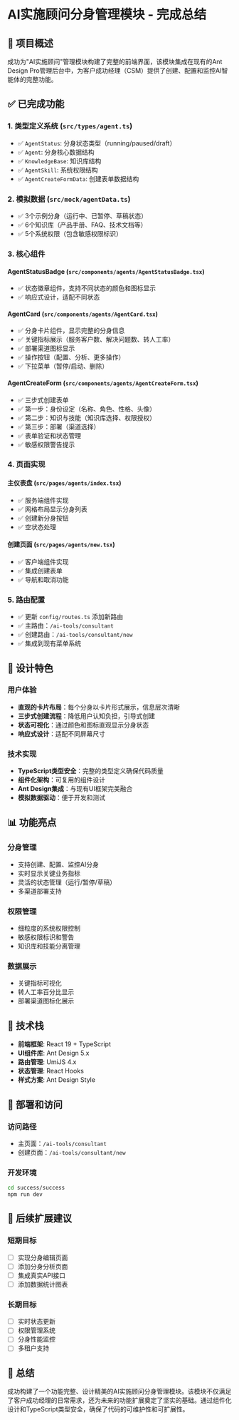 # AI实施顾问分身管理模块 - 完成总结

## 🎯 项目概述

成功为"AI实施顾问"管理模块构建了完整的前端界面，该模块集成在现有的Ant Design Pro管理后台中，为客户成功经理（CSM）提供了创建、配置和监控AI智能体的完整功能。

## ✅ 已完成功能

### 1. 类型定义系统 (`src/types/agent.ts`)
- ✅ `AgentStatus`: 分身状态类型（running/paused/draft）
- ✅ `Agent`: 分身核心数据结构
- ✅ `KnowledgeBase`: 知识库结构
- ✅ `AgentSkill`: 系统权限结构
- ✅ `AgentCreateFormData`: 创建表单数据结构

### 2. 模拟数据 (`src/mock/agentData.ts`)
- ✅ 3个示例分身（运行中、已暂停、草稿状态）
- ✅ 6个知识库（产品手册、FAQ、技术文档等）
- ✅ 5个系统权限（包含敏感权限标识）

### 3. 核心组件

#### AgentStatusBadge (`src/components/agents/AgentStatusBadge.tsx`)
- ✅ 状态徽章组件，支持不同状态的颜色和图标显示
- ✅ 响应式设计，适配不同状态

#### AgentCard (`src/components/agents/AgentCard.tsx`)
- ✅ 分身卡片组件，显示完整的分身信息
- ✅ 关键指标展示（服务客户数、解决问题数、转人工率）
- ✅ 部署渠道图标显示
- ✅ 操作按钮（配置、分析、更多操作）
- ✅ 下拉菜单（暂停/启动、删除）

#### AgentCreateForm (`src/components/agents/AgentCreateForm.tsx`)
- ✅ 三步式创建表单
- ✅ 第一步：身份设定（名称、角色、性格、头像）
- ✅ 第二步：知识与技能（知识库选择、权限授权）
- ✅ 第三步：部署（渠道选择）
- ✅ 表单验证和状态管理
- ✅ 敏感权限警告提示

### 4. 页面实现

#### 主仪表盘 (`src/pages/agents/index.tsx`)
- ✅ 服务端组件实现
- ✅ 网格布局显示分身列表
- ✅ 创建新分身按钮
- ✅ 空状态处理

#### 创建页面 (`src/pages/agents/new.tsx`)
- ✅ 客户端组件实现
- ✅ 集成创建表单
- ✅ 导航和取消功能

### 5. 路由配置
- ✅ 更新 `config/routes.ts` 添加新路由
- ✅ 主路由：`/ai-tools/consultant`
- ✅ 创建路由：`/ai-tools/consultant/new`
- ✅ 集成到现有菜单系统

## 🎨 设计特色

### 用户体验
- **直观的卡片布局**：每个分身以卡片形式展示，信息层次清晰
- **三步式创建流程**：降低用户认知负担，引导式创建
- **状态可视化**：通过颜色和图标直观显示分身状态
- **响应式设计**：适配不同屏幕尺寸

### 技术实现
- **TypeScript类型安全**：完整的类型定义确保代码质量
- **组件化架构**：可复用的组件设计
- **Ant Design集成**：与现有UI框架完美融合
- **模拟数据驱动**：便于开发和测试

## 📊 功能亮点

### 分身管理
- 支持创建、配置、监控AI分身
- 实时显示关键业务指标
- 灵活的状态管理（运行/暂停/草稿）
- 多渠道部署支持

### 权限管理
- 细粒度的系统权限控制
- 敏感权限标识和警告
- 知识库和技能分离管理

### 数据展示
- 关键指标可视化
- 转人工率百分比显示
- 部署渠道图标化展示

## 🔧 技术栈

- **前端框架**: React 19 + TypeScript
- **UI组件库**: Ant Design 5.x
- **路由管理**: UmiJS 4.x
- **状态管理**: React Hooks
- **样式方案**: Ant Design Style

## 🚀 部署和访问

### 访问路径
- 主页面：`/ai-tools/consultant`
- 创建页面：`/ai-tools/consultant/new`

### 开发环境
```bash
cd success/success
npm run dev
```

## 📝 后续扩展建议

### 短期目标
- [ ] 实现分身编辑页面
- [ ] 添加分身分析页面
- [ ] 集成真实API接口
- [ ] 添加数据统计图表

### 长期目标
- [ ] 实时状态更新
- [ ] 权限管理系统
- [ ] 分身性能监控
- [ ] 多租户支持

## 🎉 总结

成功构建了一个功能完整、设计精美的AI实施顾问分身管理模块。该模块不仅满足了客户成功经理的日常需求，还为未来的功能扩展奠定了坚实的基础。通过组件化设计和TypeScript类型安全，确保了代码的可维护性和可扩展性。
